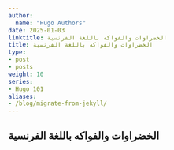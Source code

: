 ```yaml
---
author:
  name: "Hugo Authors"
date: 2025-01-03
linktitle: الخضراوات والفواكه باللغة الفرنسية
title: الخضراوات والفواكه باللغة الفرنسية
type:
- post
- posts
weight: 10
series:
- Hugo 101
aliases:
- /blog/migrate-from-jekyll/
---
```


## الخضراوات والفواكه باللغة الفرنسية